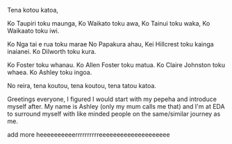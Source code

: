 Tena kotou katoa,

Ko Taupiri toku maunga,
Ko Waikato toku awa,
Ko Tainui toku waka,
Ko Waikaato toku iwi.

Ko Nga tai e rua toku marae
No Papakura ahau,
Kei Hillcrest toku kainga inaianei.
Ko Dilworth toku kura.

Ko Foster toku whanau.
Ko Allen Foster toku matua.
Ko Claire Johnston toku whaea.
Ko Ashley toku ingoa.

No reira, tena koutou, tena koutou, tena tatou katoa.

Greetings everyone,
I figured I would start with my pepeha and introduce myself after. My name is Ashley (only my mum calls me that) and I'm at EDA to surround myself with like minded people on the same/similar journey as me.

add more heeeeeeeeeerrrrrrrrrreeeeeeeeeeeeeeeeeeee
